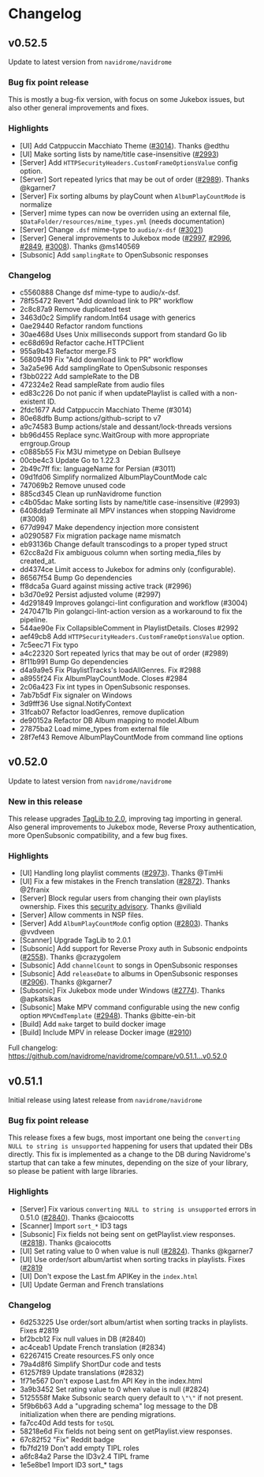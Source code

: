 # Changelog

## v0.52.5

Update to latest version from `navidrome/navidrome`

### Bug fix point release

This is mostly a bug-fix version, with focus on some Jukebox issues, but also other general improvements and fixes.

### Highlights

- [UI] Add Catppuccin Macchiato Theme ([#3014](https://github.com/navidrome/navidrome/pull/3014)). Thanks @edthu
- [UI] Make sorting lists by name/title case-insensitive ([#2993](https://github.com/navidrome/navidrome/pull/2993))
- [Server] Add `HTTPSecurityHeaders.CustomFrameOptionsValue` config option.
- [Server] Sort repeated lyrics that may be out of order ([#2989](https://github.com/navidrome/navidrome/pull/2989)). Thanks @kgarner7
- [Server] Fix sorting albums by playCount when `AlbumPlayCountMode` is normalize
- [Server] mime types can now be overriden using an external file, `$DataFolder/resources/mime_types.yml` (needs documentation)
- [Server] Change `.dsf` mime-type to `audio/x-dsf` ([#3021](https://github.com/navidrome/navidrome/pull/3021))
- [Server] General improvements to Jukebox mode ([#2997](https://github.com/navidrome/navidrome/pull/2997), [#2996](https://github.com/navidrome/navidrome/pull/2996), [#2849](https://github.com/navidrome/navidrome/pull/2849), [#3008](https://github.com/navidrome/navidrome/pull/3008)). Thanks @ms140569
- [Subsonic] Add `samplingRate` to OpenSubsonic responses

### Changelog

* c5560888 Change dsf mime-type to audio/x-dsf.
* 78f55472 Revert \"Add download link to PR\" workflow
* 2c8c87a9 Remove duplicated test
* 3463d0c2 Simplify random.Int64 usage with generics
* 0ae29440 Refactor random functions
* 30ae468d Uses Unix milliseconds support from standard Go lib
* ec68d69d Refactor cache.HTTPClient
* 955a9b43 Refactor merge.FS
* 56809419 Fix \"Add download link to PR\" workflow
* 3a2a5e96 Add samplingRate to OpenSubsonic responses
* f3bb0222 Add sampleRate to the DB
* 472324e2 Read sampleRate from audio files
* ed83c226 Do not panic if when updatePlaylist is called with a non-existent ID.
* 2fdc1677 Add Catppuccin Macchiato Theme (#3014)
* 80e68dfb Bump actions/github-script to v7
* a9c74583 Bump actions/stale and dessant/lock-threads versions
* bb96d455 Replace sync.WaitGroup with more appropriate errgroup.Group
* c0885b55 Fix M3U mimetype on Debian Bullseye
* 00cbe4c3 Update Go to 1.22.3
* 2b49c7ff fix: languageName for Persian (#3011)
* 09d1fd06 Simplify normalized AlbumPlayCountMode calc
* 747069b2 Remove unused code
* 885cd345 Clean up runNavidrome function
* c4b05dac Make sorting lists by name/title case-insensitive (#2993)
* 6408dda9 Terminate all MPV instances when stopping Navidrome (#3008)
* 677d9947 Make dependency injection more consistent
* a0290587 Fix migration package name mismatch
* eb93136b Change default transcodings to a proper typed struct
* 62cc8a2d Fix ambiguous column when sorting media_files by created_at.
* dd4374ce Limit access to Jukebox for admins only (configurable).
* 86567f54 Bump Go dependencies
* ff8dca5a Guard against missing active track (#2996)
* b3d70e92 Persist adjusted volume (#2997)
* 4d291849 Improves golangci-lint configuration and workflow (#3004)
* 2470471b Pin golangci-lint-action version as a workaround to fix the pipeline.
* 544ae90e Fix CollapsibleComment in PlaylistDetails. Closes #2992
* aef49cb8 Add `HTTPSecurityHeaders.CustomFrameOptionsValue` option.
* 7c5eec71 Fix typo
* a4c22320 Sort repeated lyrics that may be out of order (#2989)
* 8f11b991 Bump Go dependencies
* d4a9a9e5 Fix PlaylistTracks's loadAllGenres. Fix #2988
* a8955f24 Fix AlbumPlayCountMode. Closes #2984
* 2c06a423 Fix int types in OpenSubsonic responses.
* 7ab7b5df Fix signaler on Windows
* 3d9fff36 Use signal.NotifyContext
* 31fcab07 Refactor loadGenres, remove duplication
* de90152a Refactor DB Album mapping to model.Album
* 27875ba2 Load mime_types from external file
* 28f7ef43 Remove AlbumPlayCountMode from command line options

## v0.52.0

Update to latest version from `navidrome/navidrome`

### New in this release

This release upgrades [TagLib to 2.0](https://github.com/taglib/taglib/releases/tag/v2.0), improving tag importing in general.
Also general improvements to Jukebox mode, Reverse Proxy authentication, more OpenSubsonic compatibility,
and a few bug fixes.

### Highlights

- [UI] Handling long playlist comments ([#2973](https://github.com/navidrome/navidrome/pull/2973)). Thanks @TimHi
- [UI] Fix a few mistakes in the French translation ([#2872](https://github.com/navidrome/navidrome/pull/2872)). Thanks @2franix
- [Server] Block regular users from changing their own playlists ownership. Fixes this [security advisory](https://github.com/navidrome/navidrome/security/advisories/GHSA-4jrx-5w4h-3gpm). Thanks @viliald
- [Server] Allow comments in NSP files.
- [Server] Add `AlbumPlayCountMode` config option ([#2803](https://github.com/navidrome/navidrome/pull/2803)). Thanks @vvdveen
- [Scanner] Upgrade TagLib to 2.0.1
- [Subsonic] Add support for Reverse Proxy auth in Subsonic endpoints ([#2558](https://github.com/navidrome/navidrome/pull/2558)). Thanks @crazygolem
- [Subsonic] Add `channelCount` to songs in OpenSubsonic responses
- [Subsonic] Add `releaseDate` to albums in OpenSubsonic responses ([#2906](https://github.com/navidrome/navidrome/pull/2906)). Thanks @kgarner7
- [Subsonic] Fix Jukebox mode under Windows ([#2774](https://github.com/navidrome/navidrome/pull/2774)). Thanks @apkatsikas
- [Subsonic] Make MPV command configurable using the new config option `MPVCmdTemplate` ([#2948](https://github.com/navidrome/navidrome/pull/2948)). Thanks @bitte-ein-bit
- [Build] Add `make` target to build docker image
- [Build] Include MPV in release Docker image ([#2910](https://github.com/navidrome/navidrome/pull/2910))

Full changelog: https://github.com/navidrome/navidrome/compare/v0.51.1...v0.52.0

## v0.51.1

Initial release using latest release from `navidrome/navidrome`

### Bug fix point release

This release fixes a few bugs, most important one being the `converting NULL to string is unsupported` happening for users that updated their DBs directly. This fix is implemented as a change to the DB during Navidrome's startup that can take a few minutes, depending on the size of your library, so please be patient with large libraries.

### Highlights

- [Server] Fix various `converting NULL to string is unsupported` errors in 0.51.0 ([#2840]((https://github.com/navidrome/navidrome/pull/2824))). Thanks @caiocotts
- [Scanner] Import `sort_*` ID3 tags
- [Subsonic] Fix fields not being sent on getPlaylist.view responses. ([#2818](https://github.com/navidrome/navidrome/pull/2818)). Thanks @caiocotts
- [UI] Set rating value to 0 when value is null ([#2824](https://github.com/navidrome/navidrome/pull/2824)). Thanks @kgarner7
- [UI] Use order/sort album/artist when sorting tracks in playlists. Fixes ([#2819](https://github.com/navidrome/navidrome/pull/28189)
- [UI] Don't expose the Last.fm APIKey in the `index.html`
- [UI] Update German and French translations

### Changelog

* 6d253225 Use order/sort album/artist when sorting tracks in playlists. Fixes #2819
* bf2bcb12 Fix null values in DB (#2840)
* ac4ceab1 Update French translation (#2834)
* 62267415 Create resources.FS only once
* 79a4d8f6 Simplify ShortDur code and tests
* 61257f89 Update translations (#2832)
* 1f71e567 Don't expose Last.fm API Key in the index.html
* 3a9b3452 Set rating value to 0 when value is null (#2824)
* 5125558f Make Subsonic search query default to `\"\"` if not present.
* 5f9b6b63 Add a \"upgrading schema\" log message to the DB initialization when there are pending migrations.
* fa7cc40d Add tests for `toSQL`
* 58218e6d Fix fields not being sent on getPlaylist.view responses.
* 67c82f52 \"Fix\" Reddit badge
* fb7fd219 Don't add empty TIPL roles
* a6fc84a2 Parse the ID3v2.4 TIPL frame
* 1e5e8be1 Import ID3 sort_* tags
